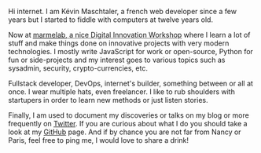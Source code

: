 Hi internet.
I am Kévin Maschtaler, a french web developer since a few years but I started to fiddle with computers at twelve years old.

Now at <acronym title="We are recruiting!">[marmelab](http://www.marmelab.com), a nice Digital Innovation Workshop</acronym> where I learn a lot of stuff and make things done on innovative projects with very modern technologies. I mostly write JavaScript for work or open-source, Python for fun or side-projects and my interest goes to various topics such as sysadmin, security, crypto-currencies, etc.

Fullstack developer, DevOps, internet's builder, something between or all at once. I wear multiple hats, even freelancer. I like to rub shoulders with startupers in order to learn new methods or just listen stories.

Finally, I am used to document my discoveries or talks on my blog or more frequently on <a href="https://twitter.com/{{ site.twitter }}">Twitter</a>. If you are curious about what I do you should take a look at my <a href="https://github.com/{{ site.github }}">GitHub</a> page. And if by chance you are not far from Nancy or Paris, feel free to ping me, I would love to share a drink!
